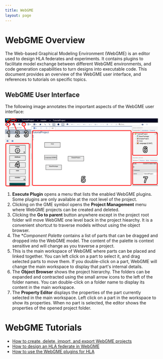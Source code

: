 ```yaml
---
title: WebGME
layout: page
---
```


# WebGME Overview
The Web-based Graphical Modeling Environment (WebGME) is an editor used to design HLA federates and experiments.
It contains plugins to facilitate model exchange between different WebGME environments, and code generation capabilities to turn designs into executable code.
This document provides an overview of the WebGME user interface, and references to tutorials on specific topics.

## WebGME User Interface
The following image annotates the important aspects of the WebGME user interface:

![WebGME User Interface](webgme-overview-1.png)

1. **Execute Plugin** opens a menu that lists the enabled WebGME plugins. Some plugins are only available at the root level of the project.
2. Clicking on the GME symbol opens the **Project Management** menu where WebGME projects can be created and deleted.
3. Clicking the **Go to parent** button anywhere except in the project root folder will move WebGME one level back in the project hiearchy. It is a convenient shortcut to traverse models without using the object browser.
4. The **Component Palette* contains a list of parts that can be dragged and dropped into the WebGME model. The content of the palette is context sensitive and will change as you traverse a project.
5. This is the main workspace of WebGME where parts can be placed and linked together. You can left click on a part to select it, and drag selected parts to move them. If you double-click on a part, WebGME will change the main workspace to display that part's internal details.
6. The **Object Browser** shows the project hierarchy. The folders can be expanded and contracted using the small arrow icons to the left of the folder names. You can double-click on a folder name to display its content in the main workspace.
7. The **Property Editor** displays the properties of the part currently selected in the main workspace. Left click on a part in the workspace to show its properties. When no part is selected, the editor shows the properties of the opened project folder.

# WebGME Tutorials
- [How to create, delete, import, and export WebGME projects](projects/README.md)
- [How to design an HLA federate in WebGME](federates/README.md)
- [How to use the WebGME plugins for HLA](plugins/README.md)